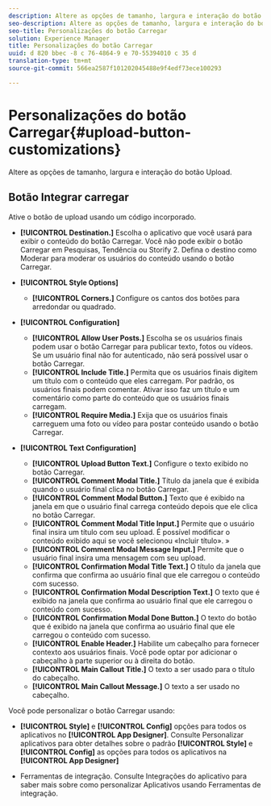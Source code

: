 ```yaml
---
description: Altere as opções de tamanho, largura e interação do botão Upload.
seo-description: Altere as opções de tamanho, largura e interação do botão Upload.
seo-title: Personalizações do botão Carregar
solution: Experience Manager
title: Personalizações do botão Carregar
uuid: d 820 bbec -8 c 76-4864-9 e 70-55394010 c 35 d
translation-type: tm+mt
source-git-commit: 566ea2587f101202045488e9f4edf73ece100293

---
```



# Personalizações do botão Carregar{#upload-button-customizations}

Altere as opções de tamanho, largura e interação do botão Upload.

## Botão Integrar carregar

Ative o botão de upload usando um código incorporado.

* **[!UICONTROL Destination.]** Escolha o aplicativo que você usará para exibir o conteúdo do botão Carregar. Você não pode exibir o botão Carregar em Pesquisas, Tendência ou Storify 2. Defina o destino como Moderar para moderar os usuários do conteúdo usando o botão Carregar.
* **[!UICONTROL Style Options]**

   * **[!UICONTROL Corners.]** Configure os cantos dos botões para arredondar ou quadrado.

* **[!UICONTROL Configuration]**

   * **[!UICONTROL Allow User Posts.]** Escolha se os usuários finais podem usar o botão Carregar para publicar texto, fotos ou vídeos. Se um usuário final não for autenticado, não será possível usar o botão Carregar.
   * **[!UICONTROL Include Title.]** Permita que os usuários finais digitem um título com o conteúdo que eles carregam. Por padrão, os usuários finais podem comentar. Ativar isso faz um título e um comentário como parte do conteúdo que os usuários finais carregam.
   * **[!UICONTROL Require Media.]** Exija que os usuários finais carreguem uma foto ou vídeo para postar conteúdo usando o botão Carregar.

* **[!UICONTROL Text Configuration]**

   * **[!UICONTROL Upload Button Text.]** Configure o texto exibido no botão Carregar.
   * **[!UICONTROL Comment Modal Title.]** Título da janela que é exibida quando o usuário final clica no botão Carregar.
   * **[!UICONTROL Comment Modal Button.]** Texto que é exibido na janela em que o usuário final carrega conteúdo depois que ele clica no botão Carregar.
   * **[!UICONTROL Comment Modal Title Input.]** Permite que o usuário final insira um título com seu upload. É possível modificar o conteúdo exibido aqui se você selecionou «Incluir título». »
   * **[!UICONTROL Comment Modal Message Input.]** Permite que o usuário final insira uma mensagem com seu upload.
   * **[!UICONTROL Confirmation Modal Title Text.]** O título da janela que confirma que confirma ao usuário final que ele carregou o conteúdo com sucesso.
   * **[!UICONTROL Confirmation Modal Description Text.]** O texto que é exibido na janela que confirma ao usuário final que ele carregou o conteúdo com sucesso.
   * **[!UICONTROL Confirmation Modal Done Button.]** O texto do botão que é exibido na janela que confirma ao usuário final que ele carregou o conteúdo com sucesso.
   * **[!UICONTROL Enable Header.]** Habilite um cabeçalho para fornecer contexto aos usuários finais. Você pode optar por adicionar o cabeçalho à parte superior ou à direita do botão.
   * **[!UICONTROL Main Callout Title.]** O texto a ser usado para o título do cabeçalho.
   * **[!UICONTROL Main Callout Message.]** O texto a ser usado no cabeçalho.

Você pode personalizar o botão Carregar usando:

* **[!UICONTROL Style]** e **[!UICONTROL Config]** opções para todos os aplicativos no **[!UICONTROL App Designer]**. Consulte Personalizar aplicativos para obter detalhes sobre o padrão **[!UICONTROL Style]** e **[!UICONTROL Config]** as opções para todos os aplicativos na **[!UICONTROL App Designer]**

* Ferramentas de integração. Consulte Integrações do aplicativo para saber mais sobre como personalizar Aplicativos usando Ferramentas de integração.


